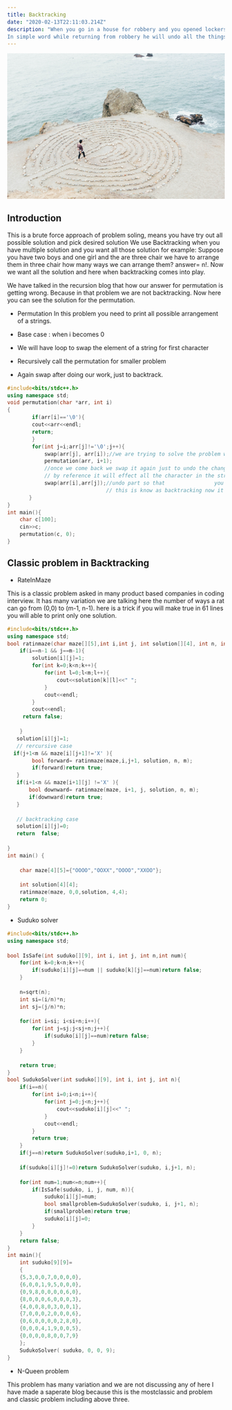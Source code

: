 ```yaml
---
title: Backtracking
date: "2020-02-13T22:11:03.214Z"
description: "When you go in a house for robbery and you opened lockers to rob, then while return you have to close all the locker so that no one can trace that you theft and this thing is known as backtracking.
In simple word while returning from robbery he will undo all the things!"
---
```

![photo](ashley-batz-betmVWGYcLY-unsplash.jpg)

## Introduction
This is a brute force approach of problem soling, means you have try out all possible solution and pick desired solution
We use Backtracking when you have multiple solution and you want all those solution 
for example: Suppose you have two boys and one girl and the are three chair  we have to arrange them in three chair how many ways we can arrange them?
answer= n!. Now we want all the solution and here when backtracking comes into play.

We have talked in the recursion blog that how our answer for permutation is getting wrong. 	Because in that problem we are not backtracking. Now here you can see the solution for the permutation.

- Permutation
In this problem you need to print all possible arrangement of a strings.

- Base case : when i becomes 0
- We will have loop to swap the element of a string for  first character
- Recursively call the permutation for smaller problem
- Again swap after doing our work, just to backtrack.

```cpp
#include<bits/stdc++.h>
using namespace std;
void permutation(char *arr, int i)
{
        if(arr[i]=='\0'){
	    cout<<arr<<endl;
        return;
        }
        for(int j=i;arr[j]!='\0';j++){
            swap(arr[j], arr[i]);//we are trying to solve the problem we swap it 
	        permutation(arr, i+1);
            //once we come back we swap it again just to undo the changes because string is passed
			// by reference it will effect all the character in the string
	        swap(arr[i],arr[j]);//undo part so that                you wont catch in the robbery
			                    // this is know as backtracking now it will give the correct answer.
	   }
}
int main(){
	char c[100];
	cin>>c;
	permutation(c, 0);
}
```
## Classic problem in Backtracking
- RateInMaze

This is a classic problem asked in many product based companies in coding interview. It has many variation we are talking here the number of ways a rat can go from (0,0) to (m-1, n-1).
here is a trick if you will make true in 61 lines you will able to print only one solution.

```cpp
#include<bits/stdc++.h>
using namespace std;
bool ratinmaze(char maze[][5],int i,int j, int solution[][4], int n, int m){
	if(i==n-1 && j==m-1){
		solution[i][j]=1;
		for(int k=0;k<n;k++){
			for(int l=0;l<m;l++){
				cout<<solution[k][l]<<" ";
			}
			cout<<endl;
		}
		cout<<endl;
     return false;

	}
   solution[i][j]=1;
   // rercursive case
  if(j+1<m && maze[i][j+1]!='X' ){
        bool forward= ratinmaze(maze,i,j+1, solution, n, m);
		if(forward)return true;
   }
   if(i+1<n && maze[i+1][j] !='X' ){
       bool downward= ratinmaze(maze, i+1, j, solution, n, m);
	   if(downward)return true;
   }
    
   // backtracking case
   solution[i][j]=0;
   return  false;

}
int main() {
 
    char maze[4][5]={"OOOO","OOXX","OOOO","XXOO"};
	 
    int solution[4][4];
	ratinmaze(maze, 0,0,solution, 4,4);
	return 0;
}
```

- Suduko solver

```CPP
#include<bits/stdc++.h>
using namespace std;

bool IsSafe(int suduko[][9], int i, int j, int n,int num){
	for(int k=0;k<n;k++){
		if(suduko[i][j]==num || suduko[k][j]==num)return false;
	}
	
	n=sqrt(n);
	int si=(i/n)*n;
	int sj=(j/n)*n;
	
	for(int i=si; i<si+n;i++){
		for(int j=sj;j<sj+n;j++){
			if(suduko[i][j]==num)return false;
		}
	}
	
	return true;
}
bool SudukoSolver(int suduko[][9], int i, int j, int n){
	if(i==n){
		for(int i=0;i<n;i++){
			for(int j=0;j<n;j++){
				cout<<suduko[i][j]<<" ";
			}
			cout<<endl;
		}
		return true;
	}
	if(j==n)return SudukoSolver(suduko,i+1, 0, n);
	
	if(suduko[i][j]!=0)return SudukoSolver(suduko, i,j+1, n);
	
	for(int num=1;num<=n;num++){
		if(IsSafe(suduko, i, j, num, n)){
			suduko[i][j]=num;
			bool smallproblem=SudukoSolver(suduko, i, j+1, n);
			if(smallproblem)return true;
			suduko[i][j]=0;
		}
	}
	return false;
}
int main(){
	int suduko[9][9]=
	{
	{5,3,0,0,7,0,0,0,0},
	{6,0,0,1,9,5,0,0,0},
	{0,9,8,0,0,0,0,6,0},
	{8,0,0,0,6,0,0,0,3},
	{4,0,0,8,0,3,0,0,1},
	{7,0,0,0,2,0,0,0,6},
	{0,6,0,0,0,0,2,8,0},
	{0,0,0,4,1,9,0,0,5},
	{0,0,0,0,8,0,0,7,9} 
	};
	SudukoSolver( suduko, 0, 0, 9);
}
```

- N-Queen problem 

This problem has many variation and we are not discussing any of here I have made a saperate blog because this is the mostclassic and problem and classic problem including above three.

